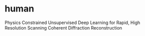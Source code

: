 # human
Physics Constrained Unsupervised Deep Learning for Rapid, High Resolution Scanning Coherent Diffraction Reconstruction
